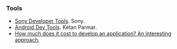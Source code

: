 ### Tools
  * [Sony Developer Tools](http://developer.sonymobile.com/knowledge-base/tools/). Sony.
  * [Android Dev Tools](http://www.kpbird.com/p/android-dev-tools.html). Ketan Parmar.
  * [How much does it cost to develop an application? An interesting approach](http://howmuchtomakeanapp.com).
